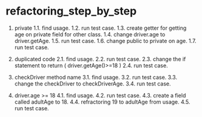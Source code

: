 # refactoring_step_by_step

1. private
1.1. find usage.
1.2. run test case.
1.3. create getter for getting age on private field for other class.
1.4. change driver.age to driver.getAge.
1.5. run test case.
1.6. change public to private on age.
1.7. run test case.



2. duplicated code
2.1. find usage.
2.2. run test case.
2.3. change the if statement to return ( driver.getAge()>=18 )
2.4. run test case.

3. checkDriver method name
3.1. find usage.
3.2. run test case.
3.3. change the checkDriver to checkDriverAge.
3.4. run test case.




4. driver.age >= 18
4.1. find usage.
4.2. run test case.
4.3. create a field called adultAge to 18.
4.4. refractoring 19 to adultAge from usage.
4.5. run test case.